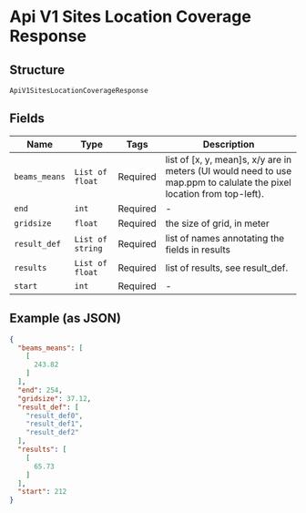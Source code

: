 
# Api V1 Sites Location Coverage Response

## Structure

`ApiV1SitesLocationCoverageResponse`

## Fields

| Name | Type | Tags | Description |
|  --- | --- | --- | --- |
| `beams_means` | `List of float` | Required | list of [x, y, mean]s, x/y are in meters (UI would need to use map.ppm to calulate the pixel location from top-left). |
| `end` | `int` | Required | - |
| `gridsize` | `float` | Required | the size of grid, in meter |
| `result_def` | `List of string` | Required | list of names annotating the fields in results |
| `results` | `List of float` | Required | list of results, see result_def. |
| `start` | `int` | Required | - |

## Example (as JSON)

```json
{
  "beams_means": [
    [
      243.82
    ]
  ],
  "end": 254,
  "gridsize": 37.12,
  "result_def": [
    "result_def0",
    "result_def1",
    "result_def2"
  ],
  "results": [
    [
      65.73
    ]
  ],
  "start": 212
}
```

